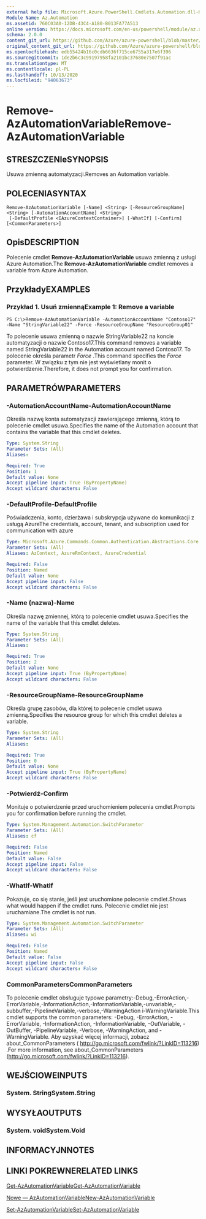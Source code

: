 ```yaml
---
external help file: Microsoft.Azure.PowerShell.Cmdlets.Automation.dll-Help.xml
Module Name: Az.Automation
ms.assetid: 760C03A0-12DB-43C4-A180-B013FA77A513
online version: https://docs.microsoft.com/en-us/powershell/module/az.automation/remove-azautomationvariable
schema: 2.0.0
content_git_url: https://github.com/Azure/azure-powershell/blob/master/src/Automation/Automation/help/Remove-AzAutomationVariable.md
original_content_git_url: https://github.com/Azure/azure-powershell/blob/master/src/Automation/Automation/help/Remove-AzAutomationVariable.md
ms.openlocfilehash: edb55424b16c0cdb6636f715ce6755a317e6f396
ms.sourcegitcommit: 1de2b6c3c99197958fa2101bc37680e7507f91ac
ms.translationtype: MT
ms.contentlocale: pl-PL
ms.lasthandoff: 10/13/2020
ms.locfileid: "94063673"
---
```

# <span data-ttu-id="61a6d-101">Remove-AzAutomationVariable</span><span class="sxs-lookup"><span data-stu-id="61a6d-101">Remove-AzAutomationVariable</span></span>

## <span data-ttu-id="61a6d-102">STRESZCZENIe</span><span class="sxs-lookup"><span data-stu-id="61a6d-102">SYNOPSIS</span></span>
<span data-ttu-id="61a6d-103">Usuwa zmienną automatyzacji.</span><span class="sxs-lookup"><span data-stu-id="61a6d-103">Removes an Automation variable.</span></span>

## <span data-ttu-id="61a6d-104">POLECENIA</span><span class="sxs-lookup"><span data-stu-id="61a6d-104">SYNTAX</span></span>

```
Remove-AzAutomationVariable [-Name] <String> [-ResourceGroupName] <String> [-AutomationAccountName] <String>
 [-DefaultProfile <IAzureContextContainer>] [-WhatIf] [-Confirm] [<CommonParameters>]
```

## <span data-ttu-id="61a6d-105">Opis</span><span class="sxs-lookup"><span data-stu-id="61a6d-105">DESCRIPTION</span></span>
<span data-ttu-id="61a6d-106">Polecenie cmdlet **Remove-AzAutomationVariable** usuwa zmienną z usługi Azure Automation.</span><span class="sxs-lookup"><span data-stu-id="61a6d-106">The **Remove-AzAutomationVariable** cmdlet removes a variable from Azure Automation.</span></span>

## <span data-ttu-id="61a6d-107">Przykłady</span><span class="sxs-lookup"><span data-stu-id="61a6d-107">EXAMPLES</span></span>

### <span data-ttu-id="61a6d-108">Przykład 1. Usuń zmienną</span><span class="sxs-lookup"><span data-stu-id="61a6d-108">Example 1: Remove a variable</span></span>
```
PS C:\>Remove-AzAutomationVariable -AutomationAccountName "Contoso17" -Name "StringVariable22" -Force -ResourceGroupName "ResourceGroup01"
```

<span data-ttu-id="61a6d-109">To polecenie usuwa zmienną o nazwie StringVariable22 na koncie automatyzacji o nazwie Contoso17.</span><span class="sxs-lookup"><span data-stu-id="61a6d-109">This command removes a variable named StringVariable22 in the Automation account named Contoso17.</span></span>
<span data-ttu-id="61a6d-110">To polecenie określa parametr *Force* .</span><span class="sxs-lookup"><span data-stu-id="61a6d-110">This command specifies the *Force* parameter.</span></span>
<span data-ttu-id="61a6d-111">W związku z tym nie jest wyświetlany monit o potwierdzenie.</span><span class="sxs-lookup"><span data-stu-id="61a6d-111">Therefore, it does not prompt you for confirmation.</span></span>

## <span data-ttu-id="61a6d-112">PARAMETRÓW</span><span class="sxs-lookup"><span data-stu-id="61a6d-112">PARAMETERS</span></span>

### <span data-ttu-id="61a6d-113">-AutomationAccountName</span><span class="sxs-lookup"><span data-stu-id="61a6d-113">-AutomationAccountName</span></span>
<span data-ttu-id="61a6d-114">Określa nazwę konta automatyzacji zawierającego zmienną, którą to polecenie cmdlet usuwa.</span><span class="sxs-lookup"><span data-stu-id="61a6d-114">Specifies the name of the Automation account that contains the variable that this cmdlet deletes.</span></span>

```yaml
Type: System.String
Parameter Sets: (All)
Aliases:

Required: True
Position: 1
Default value: None
Accept pipeline input: True (ByPropertyName)
Accept wildcard characters: False
```

### <span data-ttu-id="61a6d-115">-DefaultProfile</span><span class="sxs-lookup"><span data-stu-id="61a6d-115">-DefaultProfile</span></span>
<span data-ttu-id="61a6d-116">Poświadczenia, konto, dzierżawa i subskrypcja używane do komunikacji z usługą Azure</span><span class="sxs-lookup"><span data-stu-id="61a6d-116">The credentials, account, tenant, and subscription used for communication with azure</span></span>

```yaml
Type: Microsoft.Azure.Commands.Common.Authentication.Abstractions.Core.IAzureContextContainer
Parameter Sets: (All)
Aliases: AzContext, AzureRmContext, AzureCredential

Required: False
Position: Named
Default value: None
Accept pipeline input: False
Accept wildcard characters: False
```

### <span data-ttu-id="61a6d-117">-Name (nazwa)</span><span class="sxs-lookup"><span data-stu-id="61a6d-117">-Name</span></span>
<span data-ttu-id="61a6d-118">Określa nazwę zmiennej, którą to polecenie cmdlet usuwa.</span><span class="sxs-lookup"><span data-stu-id="61a6d-118">Specifies the name of the variable that this cmdlet deletes.</span></span>

```yaml
Type: System.String
Parameter Sets: (All)
Aliases:

Required: True
Position: 2
Default value: None
Accept pipeline input: True (ByPropertyName)
Accept wildcard characters: False
```

### <span data-ttu-id="61a6d-119">-ResourceGroupName</span><span class="sxs-lookup"><span data-stu-id="61a6d-119">-ResourceGroupName</span></span>
<span data-ttu-id="61a6d-120">Określa grupę zasobów, dla której to polecenie cmdlet usuwa zmienną.</span><span class="sxs-lookup"><span data-stu-id="61a6d-120">Specifies the resource group for which this cmdlet deletes a variable.</span></span>

```yaml
Type: System.String
Parameter Sets: (All)
Aliases:

Required: True
Position: 0
Default value: None
Accept pipeline input: True (ByPropertyName)
Accept wildcard characters: False
```

### <span data-ttu-id="61a6d-121">-Potwierdź</span><span class="sxs-lookup"><span data-stu-id="61a6d-121">-Confirm</span></span>
<span data-ttu-id="61a6d-122">Monituje o potwierdzenie przed uruchomieniem polecenia cmdlet.</span><span class="sxs-lookup"><span data-stu-id="61a6d-122">Prompts you for confirmation before running the cmdlet.</span></span>

```yaml
Type: System.Management.Automation.SwitchParameter
Parameter Sets: (All)
Aliases: cf

Required: False
Position: Named
Default value: False
Accept pipeline input: False
Accept wildcard characters: False
```

### <span data-ttu-id="61a6d-123">-WhatIf</span><span class="sxs-lookup"><span data-stu-id="61a6d-123">-WhatIf</span></span>
<span data-ttu-id="61a6d-124">Pokazuje, co się stanie, jeśli jest uruchomione polecenie cmdlet.</span><span class="sxs-lookup"><span data-stu-id="61a6d-124">Shows what would happen if the cmdlet runs.</span></span>
<span data-ttu-id="61a6d-125">Polecenie cmdlet nie jest uruchamiane.</span><span class="sxs-lookup"><span data-stu-id="61a6d-125">The cmdlet is not run.</span></span>

```yaml
Type: System.Management.Automation.SwitchParameter
Parameter Sets: (All)
Aliases: wi

Required: False
Position: Named
Default value: False
Accept pipeline input: False
Accept wildcard characters: False
```

### <span data-ttu-id="61a6d-126">CommonParameters</span><span class="sxs-lookup"><span data-stu-id="61a6d-126">CommonParameters</span></span>
<span data-ttu-id="61a6d-127">To polecenie cmdlet obsługuje typowe parametry:-Debug,-ErrorAction,-ErrorVariable,-InformationAction,-InformationVariable,-unvariable,-subbuffer,-PipelineVariable,-verbose,-WarningAction i-WarningVariable.</span><span class="sxs-lookup"><span data-stu-id="61a6d-127">This cmdlet supports the common parameters: -Debug, -ErrorAction, -ErrorVariable, -InformationAction, -InformationVariable, -OutVariable, -OutBuffer, -PipelineVariable, -Verbose, -WarningAction, and -WarningVariable.</span></span> <span data-ttu-id="61a6d-128">Aby uzyskać więcej informacji, zobacz about_CommonParameters ( http://go.microsoft.com/fwlink/?LinkID=113216) .</span><span class="sxs-lookup"><span data-stu-id="61a6d-128">For more information, see about_CommonParameters (http://go.microsoft.com/fwlink/?LinkID=113216).</span></span>

## <span data-ttu-id="61a6d-129">WEJŚCIOWE</span><span class="sxs-lookup"><span data-stu-id="61a6d-129">INPUTS</span></span>

### <span data-ttu-id="61a6d-130">System. String</span><span class="sxs-lookup"><span data-stu-id="61a6d-130">System.String</span></span>

## <span data-ttu-id="61a6d-131">WYSYŁA</span><span class="sxs-lookup"><span data-stu-id="61a6d-131">OUTPUTS</span></span>

### <span data-ttu-id="61a6d-132">System. void</span><span class="sxs-lookup"><span data-stu-id="61a6d-132">System.Void</span></span>

## <span data-ttu-id="61a6d-133">INFORMACYJN</span><span class="sxs-lookup"><span data-stu-id="61a6d-133">NOTES</span></span>

## <span data-ttu-id="61a6d-134">LINKI POKREWNE</span><span class="sxs-lookup"><span data-stu-id="61a6d-134">RELATED LINKS</span></span>

[<span data-ttu-id="61a6d-135">Get-AzAutomationVariable</span><span class="sxs-lookup"><span data-stu-id="61a6d-135">Get-AzAutomationVariable</span></span>](./Get-AzAutomationVariable.md)

[<span data-ttu-id="61a6d-136">Nowe — AzAutomationVariable</span><span class="sxs-lookup"><span data-stu-id="61a6d-136">New-AzAutomationVariable</span></span>](./New-AzAutomationVariable.md)

[<span data-ttu-id="61a6d-137">Set-AzAutomationVariable</span><span class="sxs-lookup"><span data-stu-id="61a6d-137">Set-AzAutomationVariable</span></span>](./Set-AzAutomationVariable.md)


